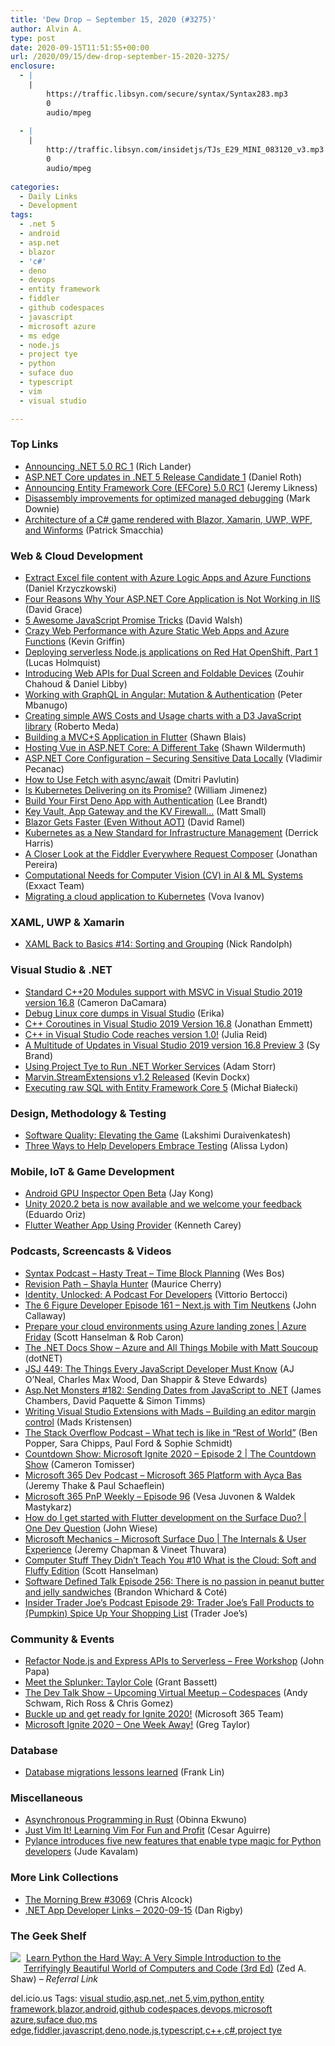 ```yaml
---
title: 'Dew Drop – September 15, 2020 (#3275)'
author: Alvin A.
type: post
date: 2020-09-15T11:51:55+00:00
url: /2020/09/15/dew-drop-september-15-2020-3275/
enclosure:
  - |
    |
        https://traffic.libsyn.com/secure/syntax/Syntax283.mp3
        0
        audio/mpeg
        
  - |
    |
        http://traffic.libsyn.com/insidetjs/TJs_E29_MINI_083120_v3.mp3
        0
        audio/mpeg
        
categories:
  - Daily Links
  - Development
tags:
  - .net 5
  - android
  - asp.net
  - blazor
  - 'c#'
  - deno
  - devops
  - entity framework
  - fiddler
  - github codespaces
  - javascript
  - microsoft azure
  - ms edge
  - node.js
  - project tye
  - python
  - suface duo
  - typescript
  - vim
  - visual studio

---
```

### <a name="top"></a>Top Links

  * <a href="https://devblogs.microsoft.com/dotnet/announcing-net-5-0-rc-1/?WT.mc_id=DOP-MVP-4025064" target="_blank" rel="noopener noreferrer">Announcing .NET 5.0 RC 1</a> (Rich Lander)
  * <a href="https://devblogs.microsoft.com/aspnet/asp-net-core-updates-in-net-5-release-candidate-1/?WT.mc_id=DOP-MVP-4025064" target="_blank" rel="noopener noreferrer">ASP.NET Core updates in .NET 5 Release Candidate 1</a> (Daniel Roth)
  * <a href="https://devblogs.microsoft.com/dotnet/announcing-entity-framework-core-efcore-5-0-rc1/?WT.mc_id=DOP-MVP-4025064" target="_blank" rel="noopener noreferrer">Announcing Entity Framework Core (EFCore) 5.0 RC1</a> (Jeremy Likness)
  * <a href="https://devblogs.microsoft.com/visualstudio/disassembly-improvements-for-optimized-debugging/?WT.mc_id=DOP-MVP-4025064" target="_blank" rel="noopener noreferrer">Disassembly improvements for optimized managed debugging</a> (Mark Downie)
  * <a href="https://blog.ndepend.com/architecture-of-a-c-game-rendered-with-blazor-xamarin-uwp-wpf-and-winforms/" target="_blank" rel="noopener noreferrer">Architecture of a C# game rendered with Blazor, Xamarin, UWP, WPF, and Winforms</a> (Patrick Smacchia)



### <a name="web"></a>Web & Cloud Development

  * <a href="https://daniel-krzyczkowski.github.io/Extract-Excel-file-content-with-Azure-Logic-Apps-and-Azure-Functions/" target="_blank" rel="noopener noreferrer">Extract Excel file content with Azure Logic Apps and Azure Functions</a> (Daniel Krzyczkowski)
  * <a href="https://www.roundthecode.com/dotnet/four-reasons-why-your-asp-net-core-application-is-not-working-in-iis" target="_blank" rel="noopener noreferrer">Four Reasons Why Your ASP.NET Core Application is Not Working in IIS</a> (David Grace)
  * <a href="https://davidwalsh.name/javascript-promise-tricks" target="_blank" rel="noopener noreferrer">5 Awesome JavaScript Promise Tricks</a> (David Walsh)
  * <a href="http://feedproxy.google.com/~r/KevinGriffin/~3/McIAX9AHgBA/" target="_blank" rel="noopener noreferrer">Crazy Web Performance with Azure Static Web Apps and Azure Functions</a> (Kevin Griffin)
  * <a href="https://developers.redhat.com/blog/2020/09/15/deploying-serverless-node-js-applications-on-red-hat-openshift-part-1/" target="_blank" rel="noopener noreferrer">Deploying serverless Node.js applications on Red Hat OpenShift, Part 1</a> (Lucas Holmquist)
  * <a href="https://blogs.windows.com/msedgedev/2020/09/14/introducing-dual-screen-foldable-web-apis/?WT.mc_id=WD-MVP-4025064" target="_blank" rel="noopener noreferrer">Introducing Web APIs for Dual Screen and Foldable Devices</a> (Zouhir Chahoud & Daniel Libby)
  * <a href="https://www.telerik.com/blogs/working-with-graphql-angular-mutation-authentication" target="_blank" rel="noopener noreferrer">Working with GraphQL in Angular: Mutation & Authentication</a> (Peter Mbanugo)
  * <a href="https://aws.amazon.com/blogs/opensource/creating-simple-aws-costs-and-usage-charts-with-a-d3-javascript-library/" target="_blank" rel="noopener noreferrer">Creating simple AWS Costs and Usage charts with a D3 JavaScript library</a> (Roberto Meda)
  * <a href="https://blog.gskinner.com/archives/2020/09/building-a-mvcs-application-in-flutter.html" target="_blank" rel="noopener noreferrer">Building a MVC+S Application in Flutter</a> (Shawn Blais)
  * <a href="http://wildermuth.com/2020/09/13/Hosting-Vue-in-ASP-NET-Core-A-Different-Take" target="_blank" rel="noopener noreferrer">Hosting Vue in ASP.NET Core: A Different Take</a> (Shawn Wildermuth)
  * <a href="https://code-maze.com/aspnet-configuration-securing-sensitive-data/" target="_blank" rel="noopener noreferrer">ASP.NET Core Configuration – Securing Sensitive Data Locally</a> (Vladimir Pecanac)
  * <a href="https://dmitripavlutin.com/javascript-fetch-async-await/" target="_blank" rel="noopener noreferrer">How to Use Fetch with async/await</a> (Dmitri Pavlutin)
  * <a href="https://rancher.com/blog/2020/kubernetes-app-portability-lockin/" target="_blank" rel="noopener noreferrer">Is Kubernetes Delivering on its Promise?</a> (William Jimenez)
  * <a href="https://developer.okta.com/blog/2020/09/14/deno-with-auth" target="_blank" rel="noopener noreferrer">Build Your First Deno App with Authentication</a> (Lee Brandt)
  * <a href="https://azidentity.azurewebsites.net/post/2020/09/14/key-vault-app-gateway-and-the-kv-firewall" target="_blank" rel="noopener noreferrer">Key Vault, App Gateway and the KV Firewall&#8230;</a> (Matt Small)
  * <a href="https://visualstudiomagazine.com/articles/2020/09/14/aspnet-5-rc1.aspx" target="_blank" rel="noopener noreferrer">Blazor Gets Faster (Even Without AOT)</a> (David Ramel)
  * <a href="https://tanzu.vmware.com/content/home-page/kubernetes-as-the-new-standard-for-infrastructure-management" target="_blank" rel="noopener noreferrer">Kubernetes as a New Standard for Infrastructure Management</a> (Derrick Harris)
  * <a href="https://www.telerik.com/blogs/a-closer-look-fiddler-everywhere-request-composer" target="_blank" rel="noopener noreferrer">A Closer Look at the Fiddler Everywhere Request Composer</a> (Jonathan Pereira)
  * <a href="https://blog.exxactcorp.com/computational-needs-for-computer-vision-cv-in-ai-ml-systems/?utm_medium=Feed&utm_source=Syndication" target="_blank" rel="noopener noreferrer">Computational Needs for Computer Vision (CV) in AI & ML Systems</a> (Exxact Team)
  * <a href="https://www.pulumi.com/blog/migrating-a-cloud-application-to-kubernetes/" target="_blank" rel="noopener noreferrer">Migrating a cloud application to Kubernetes</a> (Vova Ivanov)



### <a name="silverlight"></a>XAML, UWP & Xamarin

  * <a href="http://feedproxy.google.com/~r/NicksNetTravels/~3/2GWz86vIDi8/" target="_blank" rel="noopener noreferrer">XAML Back to Basics #14: Sorting and Grouping</a> (Nick Randolph)



### <a name="dotnet"></a>Visual Studio & .NET

  * <a href="https://devblogs.microsoft.com/cppblog/standard-c20-modules-support-with-msvc-in-visual-studio-2019-version-16-8/?WT.mc_id=DOP-MVP-4025064" target="_blank" rel="noopener noreferrer">Standard C++20 Modules support with MSVC in Visual Studio 2019 version 16.8</a> (Cameron DaCamara)
  * <a href="https://devblogs.microsoft.com/cppblog/debug-linux-core-dumps-in-visual-studio/?WT.mc_id=DOP-MVP-4025064" target="_blank" rel="noopener noreferrer">Debug Linux core dumps in Visual Studio</a> (Erika)
  * <a href="https://devblogs.microsoft.com/cppblog/c-coroutines-in-visual-studio-2019-version-16-8/?WT.mc_id=DOP-MVP-4025064" target="_blank" rel="noopener noreferrer">C++ Coroutines in Visual Studio 2019 Version 16.8</a> (Jonathan Emmett)
  * <a href="https://devblogs.microsoft.com/cppblog/c-in-visual-studio-code-reaches-version-1-0/?WT.mc_id=DOP-MVP-4025064" target="_blank" rel="noopener noreferrer">C++ in Visual Studio Code reaches version 1.0!</a> (Julia Reid)
  * <a href="https://devblogs.microsoft.com/cppblog/a-multitude-of-updates-in-visual-studio-2019-version-16-8-preview-3/?WT.mc_id=DOP-MVP-4025064" target="_blank" rel="noopener noreferrer">A Multitude of Updates in Visual Studio 2019 version 16.8 Preview 3</a> (Sy Brand)
  * <a href="http://feedproxy.google.com/~r/WestDiscGolf/~3/3tWoN1jiIaE/using-project-tye-to-run-dotnet-worker-services" target="_blank" rel="noopener noreferrer">Using Project Tye to Run .NET Worker Services</a> (Adam Storr)
  * <a href="https://www.kevindockx.com/marvin-streamextensions-v1-2-released/" target="_blank" rel="noopener noreferrer">Marvin.StreamExtensions v1.2 Released</a> (Kevin Dockx)
  * <a href="http://www.michalbialecki.com/2020/09/14/executing-raw-sql-with-entity-framework-core-5/?utm_source=rss&utm_medium=rss&utm_campaign=executing-raw-sql-with-entity-framework-core-5" target="_blank" rel="noopener noreferrer">Executing raw SQL with Entity Framework Core 5</a> (Michał Białecki)



### <a name="design"></a>Design, Methodology & Testing

  * <a href="https://tech.ebayinc.com/engineering/software-quality-elevating-the-game/" target="_blank" rel="noopener noreferrer">Software Quality: Elevating the Game</a> (Lakshimi Duraivenkatesh)
  * <a href="https://www.womenwhotest.com/2020/09/14/three-ways-to-help-developers-embrace-testing-by-alissa-lydon/" target="_blank" rel="noopener noreferrer">Three Ways to Help Developers Embrace Testing</a> (Alissa Lydon)



### <a name="mobile"></a>Mobile, IoT & Game Development

  * <a href="http://feedproxy.google.com/~r/blogspot/hsDu/~3/4EolCMtfMqg/android-gpu-inspector-open-beta.html" target="_blank" rel="noopener noreferrer">Android GPU Inspector Open Beta</a> (Jay Kong)
  * <a href="https://blogs.unity3d.com/2020/09/14/unity-2020-2-beta-is-now-available-and-we-welcome-your-feedback/" target="_blank" rel="noopener noreferrer">Unity 2020.2 beta is now available and we welcome your feedback</a> (Eduardo Oriz)
  * <a href="https://medium.com/flutter-community/flutter-weather-app-using-provider-c168d59af837?source=rss----86fb29d7cc6a---4" target="_blank" rel="noopener noreferrer">Flutter Weather App Using Provider</a> (Kenneth Carey)



### <a name="podcasts"></a>Podcasts, Screencasts & Videos

  * <a href="https://traffic.libsyn.com/secure/syntax/Syntax283.mp3" target="_blank" rel="noopener noreferrer">Syntax Podcast &#8211; Hasty Treat &#8211; Time Block Planning</a> (Wes Bos)
  * <a href="https://revisionpath.simplecast.com/episodes/shayla-hunter-Tn3abIV2" target="_blank" rel="noopener noreferrer">Revision Path &#8211; Shayla Hunter</a> (Maurice Cherry)
  * <a href="https://auth0.com/blog/identity-unlocked-a-podcast-for-developers/" target="_blank" rel="noopener noreferrer">Identity, Unlocked: A Podcast For Developers</a> (Vittorio Bertocci)
  * <a href="https://6figuredev.com/podcast/episode-161-next-js-with-tim-neutkens/" target="_blank" rel="noopener noreferrer">The 6 Figure Developer Episode 161 – Next.js with Tim Neutkens</a> (John Callaway)
  * <a href="https://channel9.msdn.com/Shows/Azure-Friday/Prepare-your-cloud-environments-using-Azure-landing-zones?WT.mc_id=DOP-MVP-4025064" target="_blank" rel="noopener noreferrer">Prepare your cloud environments using Azure landing zones | Azure Friday</a> (Scott Hanselman & Rob Caron)
  * <a href="http://www.youtube.com/watch?v=pzZHJ60uqsw" target="_blank" rel="noopener noreferrer">The .NET Docs Show &#8211; Azure and All Things Mobile with Matt Soucoup</a> (dotNET)
  * <a href="https://devchat.tv/js-jabber/jsj-449-the-things-every-javascript-developer-must-know/" target="_blank" rel="noopener noreferrer">JSJ 449: The Things Every JavaScript Developer Must Know</a> (AJ O&#8217;Neal, Charles Max Wood, Dan Shappir & Steve Edwards)
  * <a href="http://www.youtube.com/watch?v=kivFPVlokwU" target="_blank" rel="noopener noreferrer">Asp.Net Monsters #182: Sending Dates from JavaScript to .NET</a> (James Chambers, David Paquette & Simon Timms)
  * <a href="http://www.youtube.com/watch?v=lN-pe8Lw4io" target="_blank" rel="noopener noreferrer">Writing Visual Studio Extensions with Mads &#8211; Building an editor margin control</a> (Mads Kristensen)
  * <a href="https://the-stack-overflow-podcast.simplecast.com/episodes/what-tech-is-like-in-rest-of-world-GfiCm51R" target="_blank" rel="noopener noreferrer">The Stack Overflow Podcast &#8211; What tech is like in &#8220;Rest of World&#8221;</a> (Ben Popper, Sara Chipps, Paul Ford & Sophie Schmidt)
  * <a href="https://channel9.msdn.com/Shows/The-Countdown-Show/Countdown-Show-Microsoft-Ignite-2020-Episode-2?WT.mc_id=DOP-MVP-4025064" target="_blank" rel="noopener noreferrer">Countdown Show: Microsoft Ignite 2020 &#8211; Episode 2 | The Countdown Show</a> (Cameron Tomisser)
  * <a href="https://www.m365devpodcast.com/e/microsoft-cloud-advocates-with-ayca-bas/" target="_blank" rel="noopener noreferrer">Microsoft 365 Dev Podcast &#8211; Microsoft 365 Platform with Ayca Bas</a> (Jeremy Thake & Paul Schaeflein)
  * <a href="https://developer.microsoft.com/en-us/microsoft-teams/blogs/microsoft-365-pnp-weekly-episode-96/?WT.mc_id=DOP-MVP-4025064" target="_blank" rel="noopener noreferrer">Microsoft 365 PnP Weekly – Episode 96</a> (Vesa Juvonen & Waldek Mastykarz)
  * <a href="http://www.youtube.com/watch?v=yJOWvxDGnHI" target="_blank" rel="noopener noreferrer">How do I get started with Flutter development on the Surface Duo? | One Dev Question</a> (John Wiese)
  * <a href="http://www.youtube.com/watch?v=sIJz3-hx86o" target="_blank" rel="noopener noreferrer">Microsoft Mechanics &#8211; Microsoft Surface Duo | The Internals & User Experience</a> (Jeremy Chapman & Vineet Thuvara)
  * <a href="http://www.youtube.com/watch?v=BO6jvQ88ICQ" target="_blank" rel="noopener noreferrer">Computer Stuff They Didn&#8217;t Teach You #10 What is the Cloud: Soft and Fluffy Edition</a> (Scott Hanselman)
  * <a href="https://www.softwaredefinedtalk.com/256" target="_blank" rel="noopener noreferrer">Software Defined Talk Episode 256: There is no passion in peanut butter and jelly sandwiches</a> (Brandon Whichard & Coté)
  * <a href="http://traffic.libsyn.com/insidetjs/TJs_E29_MINI_083120_v3.mp3" target="_blank" rel="noopener noreferrer">Insider Trader Joe&#8217;s Podcast Episode 29: Trader Joe&#8217;s Fall Products to (Pumpkin) Spice Up Your Shopping List</a> (Trader Joe&#8217;s)



### <a name="events"></a>Community & Events

  * <a href="https://johnpapa.net/refactor-node-js-and-express-apis-to-serverless-free-workshop/" target="_blank" rel="noopener noreferrer">Refactor Node.js and Express APIs to Serverless &#8211; Free Workshop</a> (John Papa)
  * <a href="https://www.splunk.com/en_us/blog/splunklife/splunker-stories-taylor-cole.html" target="_blank" rel="noopener noreferrer">Meet the Splunker: Taylor Cole</a> (Grant Bassett)
  * <a href="https://www.meetup.com/The-Dev-Talk-Show/events/273253641/" target="_blank" rel="noopener noreferrer">The Dev Talk Show &#8211; Upcoming Virtual Meetup &#8211; Codespaces</a> (Andy Schwam, Rich Ross & Chris Gomez)
  * <a href="https://developer.microsoft.com/en-us/sharepoint/blogs/buckle-up-and-get-ready-for-ignite-2020/?WT.mc_id=DOP-MVP-4025064" target="_blank" rel="noopener noreferrer">Buckle up and get ready for Ignite 2020!</a> (Microsoft 365 Team)
  * <a href="https://techcommunity.microsoft.com/t5/exchange-team-blog/microsoft-ignite-2020-one-week-away/ba-p/1661035?WT.mc_id=DOP-MVP-4025064" target="_blank" rel="noopener noreferrer">Microsoft Ignite 2020 &#8211; One Week Away!</a> (Greg Taylor)



### <a name="sql"></a>Database

  * <a href="http://feedproxy.google.com/~r/OctopusDeploy/~3/CVrj1_8ZxYg/database-migrations-lessons-learned" target="_blank" rel="noopener noreferrer">Database migrations lessons learned</a> (Frank Lin)



### <a name="misc"></a>Miscellaneous

  * <a href="https://www.telerik.com/blogs/asynchronous-programming-in-rust" target="_blank" rel="noopener noreferrer">Asynchronous Programming in Rust</a> (Obinna Ekwuno)
  * <a href="http://feedproxy.google.com/~r/ExceptionNotFound/~3/HEAifEzn13A/" target="_blank" rel="noopener noreferrer">Just Vim It! Learning Vim For Fun and Profit</a> (Cesar Aguirre)
  * <a href="https://devblogs.microsoft.com/python/pylance-introduces-five-new-features-that-enable-type-magic-for-python-developers/?WT.mc_id=DOP-MVP-4025064" target="_blank" rel="noopener noreferrer">Pylance introduces five new features that enable type magic for Python developers</a> (Jude Kavalam)



### <a name="links"></a>More Link Collections

  * <a href="http://feedproxy.google.com/~r/ReflectivePerspective/~3/QOKSR9YTE_c/" target="_blank" rel="noopener noreferrer">The Morning Brew #3069</a> (Chris Alcock)
  * <a href="https://links.danrigby.com/2020/09/app-developer-links-2020-09-15/" target="_blank" rel="noopener noreferrer">.NET App Developer Links &#8211; 2020-09-15</a> (Dan Rigby)



### <a name="shelf"></a>The Geek Shelf

<a href="https://www.amazon.com/dp/0321884914/?tag=amavin-20" target="_blank" rel="noopener noreferrer"><img decoding="async" align="left" style="margin: 0px 5px 10px 0px; border: 0px currentcolor; border-image: none; float: left; display: inline; background-image: none;" src="https://m.media-amazon.com/images/I/51VMVP-3ojL._SS135_.jpg" border="0" /></a>&nbsp;<a href="https://www.amazon.com/dp/0321884914/?tag=amavin-20" target="_blank" rel="noopener noreferrer">Learn Python the Hard Way: A Very Simple Introduction to the Terrifyingly Beautiful World of Computers and Code (3rd Ed)</a> (Zed A. Shaw) _&#8211; Referral Link_





<div class="wlWriterEditableSmartContent" id="scid:77ECF5F8-D252-44F5-B4EB-D463C5396A79:50e5b5d4-ce57-4af5-838f-b36e4e4db937" style="margin: 0px; padding: 0px; float: none; display: inline;">
  del.icio.us Tags: <a href="http://del.icio.us/popular/visual+studio" rel="tag">visual studio</a>,<a href="http://del.icio.us/popular/asp.net" rel="tag">asp.net</a>,<a href="http://del.icio.us/popular/.net+5" rel="tag">.net 5</a>,<a href="http://del.icio.us/popular/vim" rel="tag">vim</a>,<a href="http://del.icio.us/popular/python" rel="tag">python</a>,<a href="http://del.icio.us/popular/entity+framework" rel="tag">entity framework</a>,<a href="http://del.icio.us/popular/blazor" rel="tag">blazor</a>,<a href="http://del.icio.us/popular/android" rel="tag">android</a>,<a href="http://del.icio.us/popular/github+codespaces" rel="tag">github codespaces</a>,<a href="http://del.icio.us/popular/devops" rel="tag">devops</a>,<a href="http://del.icio.us/popular/microsoft+azure" rel="tag">microsoft azure</a>,<a href="http://del.icio.us/popular/suface+duo" rel="tag">suface duo</a>,<a href="http://del.icio.us/popular/ms+edge" rel="tag">ms edge</a>,<a href="http://del.icio.us/popular/fiddler" rel="tag">fiddler</a>,<a href="http://del.icio.us/popular/javascript" rel="tag">javascript</a>,<a href="http://del.icio.us/popular/deno" rel="tag">deno</a>,<a href="http://del.icio.us/popular/node.js" rel="tag">node.js</a>,<a href="http://del.icio.us/popular/typescript" rel="tag">typescript</a>,<a href="http://del.icio.us/popular/c%2b%2b" rel="tag">c++</a>,<a href="http://del.icio.us/popular/c%23" rel="tag">c#</a>,<a href="http://del.icio.us/popular/project+tye" rel="tag">project tye</a>
</div>